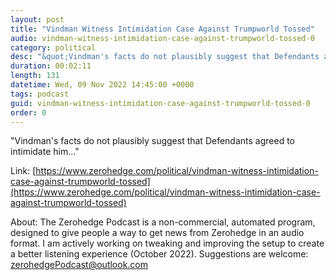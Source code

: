 ```yaml
---
layout: post
title: "Vindman Witness Intimidation Case Against Trumpworld Tossed"
audio: vindman-witness-intimidation-case-against-trumpworld-tossed-0
category: political
desc: "&quot;Vindman's facts do not plausibly suggest that Defendants agreed to intimidate him...&quot;"
duration: 00:02:11
length: 131
datetime: Wed, 09 Nov 2022 14:45:00 +0000
tags: podcast
guid: vindman-witness-intimidation-case-against-trumpworld-tossed-0
order: 0
---
```

&quot;Vindman's facts do not plausibly suggest that Defendants agreed to intimidate him...&quot;

Link: [https://www.zerohedge.com/political/vindman-witness-intimidation-case-against-trumpworld-tossed](https://www.zerohedge.com/political/vindman-witness-intimidation-case-against-trumpworld-tossed)

About: The Zerohedge Podcast is a non-commercial, automated program, designed to give people a way to get news from Zerohedge in an audio format.  I am actively working on tweaking and improving the setup to create a better listening experience (October 2022).  Suggestions are welcome: [zerohedgePodcast@outlook.com](mailto:zerohedgePodcast@outlook.com)